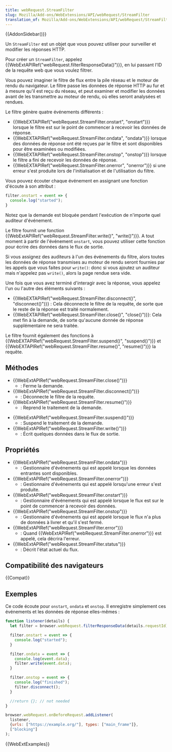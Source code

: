 ```yaml
---
title: webRequest.StreamFilter
slug: Mozilla/Add-ons/WebExtensions/API/webRequest/StreamFilter
translation_of: Mozilla/Add-ons/WebExtensions/API/webRequest/StreamFilter
---
```


{{AddonSidebar()}}

Un `StreamFilter` est un objet que vous pouvez utiliser pour surveiller et modifier les réponses HTTP.

Pour créer un `StreamFilter`, appelez {{WebExtAPIRef("webRequest.filterResponseData()")}}, en lui passant l'ID de la requête web que vous voulez filtrer.

Vous pouvez imaginer le filtre de flux entre la pile réseau et le moteur de rendu du navigateur. Le filtre passe les données de réponse HTTP au fur et à mesure qu'il est reçu du réseau, et peut examiner et modifier les données avant de les transmettre au moteur de rendu, où elles seront analysées et rendues.

Le filtre génère quatre événements différents :

- {{WebEXTAPIRef("webRequest.StreamFilter.onstart", "onstart")}} lorsque le filtre est sur le point de commencer à recevoir les données de réponse.
- {{WebEXTAPIRef("webRequest.StreamFilter.ondata", "ondata")}} lorsque des données de réponse ont été reçues par le filtre et sont disponibles pour être examinées ou modifiées.
- {{WebEXTAPIRef("webRequest.StreamFilter.onstop", "onstop")}} lorsque le filtre a fini de recevoir les données de réponse.
- {{WebEXTAPIRef("webRequest.StreamFilter.onerror", "onerror")}} si une erreur s'est produite lors de l'initialisation et de l'utilisation du filtre.

Vous pouvez écouter chaque événement en assignant une fonction d'écoute à son attribut :

```js
filter.onstart = event => {
  console.log("started");
}
```

Notez que la demande est bloquée pendant l'exécution de n'importe quel auditeur d'événement.

Le filtre fournit une fonction {{WebExtAPIRef("webRequest.StreamFilter.write()", "write()")}}. A tout moment à partir de l'événement `onstart`, vous pouvez utiliser cette fonction pour écrire des données dans le flux de sortie.

Si vous assignez des auditeurs à l'un des événements du filtre, alors toutes les données de réponse transmises au moteur de rendu seront fournies par les appels que vous faites pour `write()`: donc si vous ajoutez un auditeur mais n'appelez pas `write()`, alors la page rendue sera vide.

Une fois que vous avez terminé d'interagir avec la réponse, vous appelez l'un ou l'autre des éléments suivants :

- {{WebEXTAPIRef("webRequest.StreamFilter.disconnect()", "disconnect()")}} : Cela déconnecte le filtre de la requête, de sorte que le reste de la réponse est traité normalement.
- {{WebEXTAPIRef("webRequest.StreamFilter.close()", "close()")}}: Cela met fin à la demande, de sorte qu'aucune donnée de réponse supplémentaire ne sera traitée.

Le filtre fournit également des fonctions à {{WebEXTAPIRef("webRequest.StreamFilter.suspend()", "suspend()")}} et {{WebEXTAPIRef("webRequest.StreamFilter.resume()", "resume()")}} la requête.

## Méthodes

- {{WebExtAPIRef("webRequest.StreamFilter.close()")}}
  - : Ferme la demande.
- {{WebExtAPIRef("webRequest.StreamFilter.disconnect()")}}
  - : Déconnecte le filtre de la requête.
- {{WebExtAPIRef("webRequest.StreamFilter.resume()")}}
  - : Reprend le traitement de la demande.

<!---->

- {{WebExtAPIRef("webRequest.StreamFilter.suspend()")}}
  - : Suspend le traitement de la demande.
- {{WebExtAPIRef("webRequest.StreamFilter.write()")}}
  - : Écrit quelques données dans le flux de sortie.

## Propriétés

- {{WebExtAPIRef("webRequest.StreamFilter.ondata")}}
  - : Gestionnaire d'événements qui est appelé lorsque les données entrantes sont disponibles.
- {{WebExtAPIRef("webRequest.StreamFilter.onerror")}}
  - : Gestionnaire d'événements qui est appelé lorsqu'une erreur s'est produite.
- {{WebExtAPIRef("webRequest.StreamFilter.onstart")}}
  - : Gestionnaire d'événements qui est appelé lorsque le flux est sur le point de commencer à recevoir des données.
- {{WebExtAPIRef("webRequest.StreamFilter.onstop")}}
  - : Gestionnaire d'événements qui est appelé lorsque le flux n'a plus de données à livrer et qu'il s'est fermé.
- {{WebExtAPIRef("webRequest.StreamFilter.error")}}
  - : Quand {{WebExtAPIRef("webRequest.StreamFilter.onerror")}} est appelé, cela décrira l'erreur.
- {{WebExtAPIRef("webRequest.StreamFilter.status")}}
  - : Décrit l'état actuel du flux.

## Compatibilité des navigateurs

{{Compat}}

## Exemples

Ce code écoute pour `onstart`, `ondata` et `onstop`. Il enregistre simplement ces événements et les données de réponse elles-mêmes :

```js
function listener(details) {
  let filter = browser.webRequest.filterResponseData(details.requestId);

  filter.onstart = event => {
    console.log("started");
  }

  filter.ondata = event => {
    console.log(event.data);
    filter.write(event.data);
  }

  filter.onstop = event => {
    console.log("finished");
    filter.disconnect();
  }

  //return {}; // not needed
}

browser.webRequest.onBeforeRequest.addListener(
  listener,
  {urls: ["https://example.org/"], types: ["main_frame"]},
  ["blocking"]
);
```

{{WebExtExamples}}
